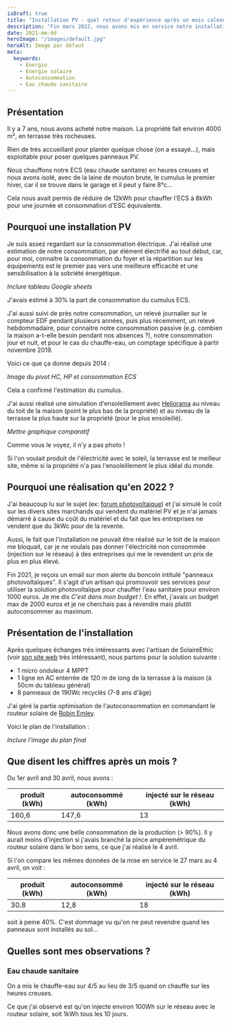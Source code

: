 ```yaml
---
isDraft: true
title: "Installation PV - quel retour d'expérience après un mois calendaire complet ?"
description: "Fin mars 2022, nous avons mis en service notre installation photovoltaïque. Regardons les données et les conclusions"
date: 2021-mm-dd
heroImage: "/images/default.jpg"
heroAlt: Image par défaut
meta:
  keywords:
    - Energie
    - Energie solaire
    - Autoconsommation
    - Eau chaude sanitaire
---
```


## Présentation 

Il y a 7 ans, nous avons acheté notre maison. 
La propriété fait environ 4000 m², en terrasse très rocheuses.

Rien de très accueillant pour planter quelque chose (on a essayé...), mais exploitable pour poser quelques panneaux PV.

Nous chauffons notre ECS (eau chaude sanitaire) en heures creuses et nous avons isolé, avec de la laine de mouton brute, le cumulus le premier hiver, car il se trouve dans le garage et il peut y faire 8°c...

Cela nous avait permis de réduire de 12kWh pour chauffer l'ECS à 8kWh pour une journée et consommation d'ESC équivalente.

## Pourquoi une installation PV

Je suis assez regardant sur la consommation électrique. 
J'ai réalisé une estimation de notre consommation, par élément électrifié au tout début, car, pour moi, connaitre la consommation du foyer et la répartition sur les équipements est le premier pas vers une meilleure efficacité et une sensibilisation à la sobriété énergétique.

*Inclure tableau Google sheets*

J'avais estimé à 30% la part de consommation du cumulus ECS.

J'ai aussi suivi de près notre consommation, un relevé journalier sur le compteur EDF pendant plusieurs années, puis plus récemment, un relevé hebdommadaire, pour connaitre notre consommation passive (e.g. combien la maison a-t-elle besoin pendant nos absences ?), notre consommation jour et nuit, et pour le cas du chauffe-eau, un comptage spécifique à partir novembre 2019.

Voici ce que ça donne depuis 2014 :

*Image du pivot HC, HP et consommation ECS*

Cela a confirmé l'estimation du cumulus.

J'ai aussi réalisé une simulation d'ensoleillement avec [Heliorama](https://www.heliorama.com/) au niveau du toit de la maison (point le plus bas de la propriété) et au niveau de la terrasse la plus haute sur la propriété (pour le plus ensoleillé).

*Mettre graphique comparatif*

Comme vous le voyez, il n'y a pas photo ! 

Si l'on voulait produit de l'électricité avec le soleil, la terrasse est le meilleur site, même si la propriété n'a pas l'ensoleillement le plus idéal du monde.

## Pourquoi une réalisation qu'en 2022 ?

J'ai beaucoup lu sur le sujet (ex: [forum photovoltaique](https://forum-photovoltaique.fr/)) et j'ai simulé le coût sur les divers sites marchands qui vendent du matériel PV et je n'ai jamais démarré à cause du coût du matériel et du fait que les entreprises ne vendent que du 3kWc pour de la revente.

Aussi, le fait que l'installation ne pouvait être réalisé sur le toit de la maison me bloquait, car je ne voulais pas donner l'électricité non consommée (injection sur le réseau) à des entreprises qui me le revendent un prix de plus en plus élevé.

Fin 2021, je reçois un email sur mon alerte du boncoin intitulé "panneaux photovoltaïques".
Il s'agit d'un artisan qui promouvoir ses services pour utiliser la solution photovoltaïque pour chauffer l'eau sanitaire pour environ 1000 euros.
Je me dis *C'est dans mon budget !*. En effet, j'avais un budget max de 2000 euros et je ne cherchais pas à revendre mais plutôt autoconsommer au maximum.

## Présentation de l'installation 

Après quelques échanges très intéressants avec l'artisan de SolaireEthic (voir [son site web](https://solairethic.fr/) très intéressant), nous partons pour la solution suivante :

- 1 micro onduleur 4 MPPT 
- 1 ligne en AC enterrée de 120 m de long de la terrasse à la maison (à 50cm du tableau général)
- 8 panneaux de 190Wc recyclés (7-8 ans d'âge)

J'ai géré la partie optimisation de l'autoconsommation en commandant le routeur solaire de [Robin Emley](https://mk2pvrouter.co.uk/).

Voici le plan de l'installation :

*Inclure l'image du plan final*

## Que disent les chiffres après un mois ?

Du 1er avril and 30 avril, nous avons :

| produit (kWh) | autoconsommé (kWh) | injecté sur le réseau (kWh) |
| - | - | - |
| 160,6 | 147,6 | 13 |

Nous avons donc une belle consommation de la production (> 90%).
Il y aurait moins d'injection si j'avais branché la pince ampèremétrique du routeur solaire dans le bon sens, ce que j'ai réalisé le 4 avril.

Si l'on compare les mêmes données de la mise en service le 27 mars au 4 avril, on voit :

| produit (kWh) | autoconsommé (kWh) | injecté sur le réseau (kWh) |
| - | - | - |
| 30.8 | 12,8 | 18 |

soit à peine 40%. C'est dommage vu qu'on ne peut revendre quand les panneaux sont installés au sol...

## Quelles sont mes observations ?

### Eau chaude sanitaire

On a mis le chauffe-eau sur 4/5 au lieu de 3/5 quand on chauffe sur les heures creuses.


Ce que j'ai observé est qu'on injecte environ 100Wh sur le réseau avec le routeur solaire, soit 1kWh tous les 10 jours.
